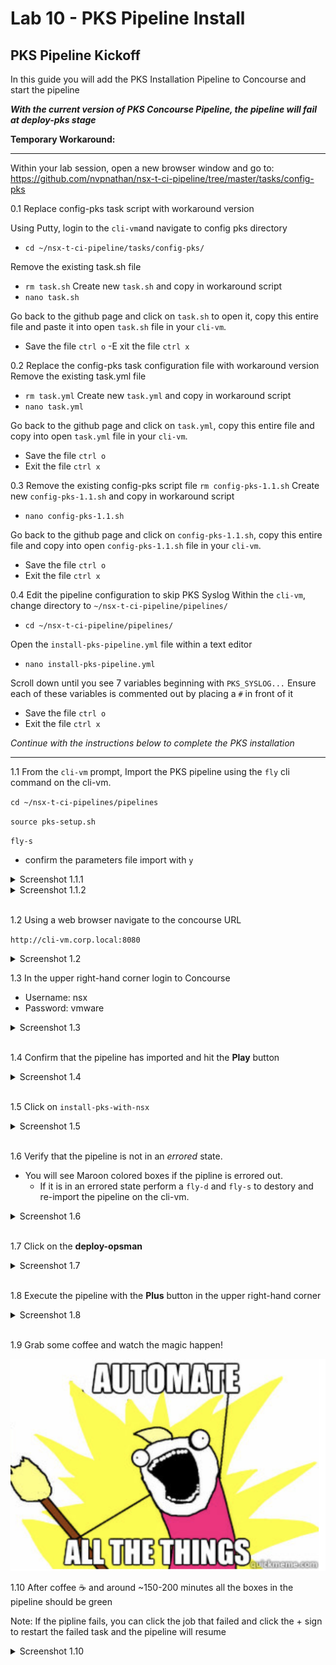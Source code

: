 # Lab 10 - PKS Pipeline Install

## PKS Pipeline Kickoff

In this guide you will add the PKS Installation Pipeline to Concourse and start the pipeline


***With the current version of PKS Concourse Pipeline, the pipeline will fail at deploy-pks stage***

**Temporary Workaround:**
_____________________________________________________________________
Within your lab session, open a new browser window and go to: https://github.com/nvpnathan/nsx-t-ci-pipeline/tree/master/tasks/config-pks

0.1 Replace config-pks task script with workaround version

Using Putty, login to the `cli-vm`and navigate to config pks directory
- `cd ~/nsx-t-ci-pipeline/tasks/config-pks/`

Remove the existing task.sh file
- `rm task.sh`
Create new `task.sh` and copy in workaround script
- `nano task.sh`

Go back to the github page and click on `task.sh` to open it, copy this entire file and paste it into open `task.sh` file in your `cli-vm`.
- Save the file `ctrl o`
-E xit the file `ctrl x`

0.2 Replace the config-pks task configuration file with workaround version
Remove the existing task.yml file
- `rm task.yml`
Create new `task.yml` and copy in workaround script
- `nano task.yml`

Go back to the github page and click on `task.yml`, copy this entire file and copy into open `task.yml` file in your `cli-vm`.
- Save the file `ctrl o`
- Exit the file `ctrl x`

0.3 Remove the existing config-pks script file `rm config-pks-1.1.sh`
Create new `config-pks-1.1.sh` and copy in workaround script
- `nano config-pks-1.1.sh`

Go back to the github page and click on `config-pks-1.1.sh`, copy this entire file and copy into open `config-pks-1.1.sh` file in your `cli-vm`.
- Save the file `ctrl o`
- Exit the file `ctrl x`

0.4 Edit the pipeline configuration to skip PKS Syslog
Within the `cli-vm`, change directory to `~/nsx-t-ci-pipeline/pipelines/`
- `cd ~/nsx-t-ci-pipeline/pipelines/`

Open the `install-pks-pipeline.yml` file within a text editor
- `nano install-pks-pipeline.yml`

Scroll down until you see 7 variables beginning with `PKS_SYSLOG...`
Ensure each of these variables is commented out by placing a `#` in front of it
- Save the file `ctrl o`
- Exit the file `ctrl x`

*Continue with the instructions below to complete the PKS installation*
________________________________________________________
1.1 From the `cli-vm` prompt, Import the PKS pipeline using the `fly` cli command on the cli-vm.

`cd ~/nsx-t-ci-pipelines/pipelines`

`source pks-setup.sh`

`fly-s`

- confirm the parameters file import with `y`

<details><summary>Screenshot 1.1.1</summary>
<img src="Images/2018-11-11-00-11-46.png">
</details>

<details><summary>Screenshot 1.1.2</summary>
<img src="Images/2018-11-11-00-12-27.png">
</details>
<br/>

1.2 Using a web browser navigate to the concourse URL

`http://cli-vm.corp.local:8080`

<details><summary>Screenshot 1.2</summary>
<img src="Images/pipeline-ui.png">
</details>

1.3 In the upper right-hand corner login to Concourse

- Username: nsx
- Password: vmware

<details><summary>Screenshot 1.3</summary>
<img src="Images/concourse-login.png">
</details>
<br/>

1.4 Confirm that the pipeline has imported and hit the **Play** button

<details><summary>Screenshot 1.4</summary>
Note: The image below will look slightly different than yours as the pipline was already run on the reference system
<img src="Images/2018-11-11-00-20-38.png">
</details>
<br/>

1.5 Click on `install-pks-with-nsx`

<details><summary>Screenshot 1.5</summary>
Note: The image below will look slightly different than yours as the pipline was already run on the reference system
<img src="Images/2018-11-11-00-22-24.png">
</details>
<br/>

1.6 Verify that the pipeline is not in an *errored* state.

- You will see Maroon colored boxes if the pipline is errored out.
  - If it is in an errored state perform a `fly-d` and `fly-s` to destory and re-import the pipeline on the cli-vm.

<details><summary>Screenshot 1.6</summary>
Note: The image below will look slightly different than yours as the pipline was already run on the reference system
<img src="Images/2018-11-11-00-25-04.png">
</details>
<br/>

1.7 Click on the **deploy-opsman**

<details><summary>Screenshot 1.7</summary>
Note: The image below will look slightly different than yours as the pipline was already run on the reference system
<img src="Images/2018-11-11-00-27-12.png">
</details>
<br/>

1.8 Execute the pipeline with the **Plus** button in the upper right-hand corner

<details><summary>Screenshot 1.8</summary>
Note: The image below will look slightly different than yours as the pipline was already run on the reference system
<img src="Images/2018-11-11-00-28-04.png">
</details>
<br/>

1.9 Grab some coffee and watch the magic happen!

<img src="Images/automate-all-things.png">

1.10 After coffee :coffee: and around ~150-200 minutes all the boxes in the pipeline should be green

Note: If the pipline fails, you can click the job that failed and click the + sign to restart the failed task and the pipeline will resume

<details><summary>Screenshot 1.10</summary>
<img src="Images/2018-11-11-00-31-45.png">
</details>
